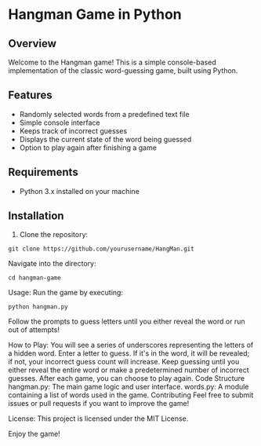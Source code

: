 # Hangman Game in Python

## Overview
Welcome to the Hangman game! This is a simple console-based implementation of the classic word-guessing game, built using Python.

## Features
- Randomly selected words from a predefined text file
- Simple console interface
- Keeps track of incorrect guesses
- Displays the current state of the word being guessed
- Option to play again after finishing a game

## Requirements
- Python 3.x installed on your machine

## Installation
1. Clone the repository:
```
git clone https://github.com/yourusername/HangMan.git
```
Navigate into the directory:
```
cd hangman-game
```
Usage:
Run the game by executing:

```
python hangman.py
```
Follow the prompts to guess letters until you either reveal the word or run out of attempts!

How to Play:
You will see a series of underscores representing the letters of a hidden word.
Enter a letter to guess. If it's in the word, it will be revealed; if not, your incorrect guess count will increase.
Keep guessing until you either reveal the entire word or make a predetermined number of incorrect guesses.
After each game, you can choose to play again.
Code Structure
hangman.py: The main game logic and user interface.
words.py: A module containing a list of words used in the game.
Contributing
Feel free to submit issues or pull requests if you want to improve the game!

License:
This project is licensed under the MIT License.

Enjoy the game!
